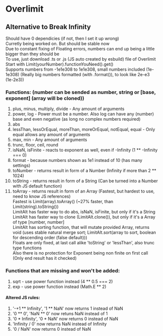 # Overlimit
## Alternative to Break Infinity
Should have 0 dependicies (if not, then I set it up wrong) \
Curretly being worked on. But should be stable now \
Due to constant fixing of Floating errors, numbers can end up being a little bigger than they should be \
To use, just download .ts or .js (JS auto created by esbuild) file of Overlimit \
Start with Limit(yourNumber).functionYouNeed().get() \
Supports numbers from -1e1e308 to 1e1e308, small numbers included (1e-1e308)
(Really big numbers formatted (with .format()), to look like 2e-e3 (1e-2e3))
### Functions: (number can be sended as number, string or [base, exponent] (array will be cloned))
1. plus, minus, multiply, divide - Any amount of arguments
2. power, log - Power must be a number. Also log can have any (number) base and even negative (as long no complex numbers required)
3. abs
4. lessThan, lessOrEqual, moreThan, moreOrEqual, notEqual, equal - Only equal allows any amount of arguments
5. max, min - Any amount of arguments
6. trunc, floor, ceil, round
7. isNaN, isFinite - reacts to exponent as well, even if -Infinity (1 ** -Infinity === 0)
8. format - because numbers shown as 1e1 instead of 10 (has many settings)
9. toNumber - returns result in form of a Number (Infinity if more than 2 ** 1024)
10. toString - returns result in form of a String (Can be turned into a Number with JS default function)
11. toArray - returns result in form of an Array (Fastest, but hardest to use, need to know JS references) \
Fastest is Limit(array).toArray() (~27% faster, than Limit(string).toString()) \
LimitAlt has faster way to do abs, isNaN, isFinite, but only if it's a String \
LimitAlt has faster way to clone (LimitAlt.clone()), but only if it's a Array of type [number, number] \
LimitAlt has sorting function, that will mutate provided Array, returns void (uses stable natural merge sort; LimitAlt.sort(array to sort, boolean for descending order (false default))) \
Floats are only fixed, at last call alike 'toString' or 'lessThan', also trunc type functions \
Also there is no protection for Exponent being non finite on first call (Only end result has it checked)
### Functions that are missing and won't be added:
1. sqrt - use power function instead (4 ** 0.5 === 2)
2. exp - use power function instead (Math.E ** 2)
#### Altered JS rules:
1. '-+1 ** Infinity', '1 ** NaN' now returns 1 instead of NaN
2. '0 ** 0', 'NaN ** 0' now retuns NaN instead of 1
3. '0 * Infinity', '0 * NaN' now returns 0 instead of NaN
4. 'Infinity / 0' now returns NaN instead of Infinity
5. '0 / NaN' now returns 0 instead of NaN

